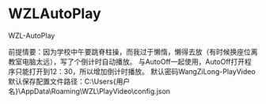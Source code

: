 # WZLAutoPlay
WZL-AutoPlay

前提情要：因为学校中午要跳脊柱操，而我过于懒惰，懒得去放（有时候换座位离教室电脑太远），写了个倒计时自动播放。
与AutoOff一起使用，AutoOff打开程序只能打开到12：30，所以增加倒计时播放。
默认密码WangZiLong-PlayVideo
默认保存配置文件路径：C:\Users\{用户名}\AppData\Roaming\WZL\PlayVideo\config.json
